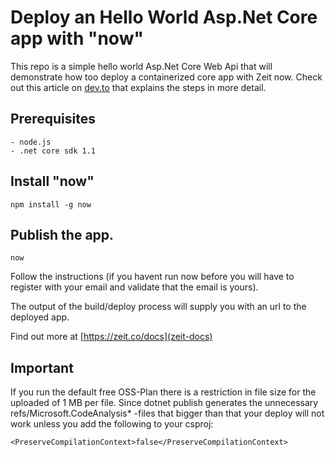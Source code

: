 # Deploy an Hello World Asp.Net Core app with "now"

This repo is a simple hello world Asp.Net Core Web Api that will demonstrate how too deploy a containerized core app with Zeit now.
Check out this article on [dev.to](https://dev.to/schwamster/deploying-a-aspnet-core-container-with-zeit-now) that explains the steps in more detail.

## Prerequisites

    - node.js
    - .net core sdk 1.1

## Install "now"

    npm install -g now

## Publish the app.

    now

Follow the instructions (if you havent run now before you will have to register with your email and validate that the email is yours).

The output of the build/deploy process will supply you with an url to the deployed app.

Find out more at [https://zeit.co/docs](zeit-docs)

## Important

If you run the default free OSS-Plan there is a restriction in file size for the uploaded of 1 MB per file. Since dotnet publish generates the unnecessary refs/Microsoft.CodeAnalysis* -files that bigger than that your deploy will not work unless you add the following to your csproj:

    <PreserveCompilationContext>false</PreserveCompilationContext>
